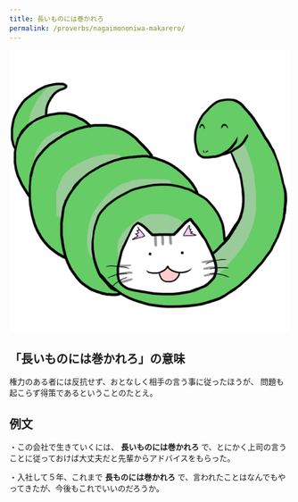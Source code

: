 ```yaml
---
title: 長いものには巻かれろ
permalink: /proverbs/nagaimononiwa-makarero/
---
```


![](/assets/images/proverbs/nagaimononiwa-makarero.png)

## 「長いものには巻かれろ」の意味

権力のある者には反抗せず、おとなしく相手の言う事に従ったほうが、 問題も起こらず得策であるということのたとえ。  
  
## 例文

・この会社で生きていくには、 **長いものには巻かれろ** で、とにかく上司の言うことに従っておけば大丈夫だと先輩からアドバイスをもらった。

・入社して５年、これまで **長ものには巻かれろ** で、言われたことはなんでもやってきたが、今後もこれでいいのだろうか。
